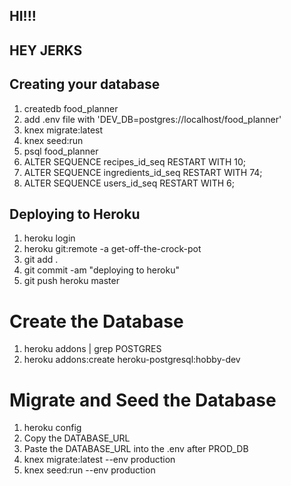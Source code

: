 
## HI!!!

## HEY JERKS

## Creating your database
 1. createdb food_planner
 2. add .env file with 'DEV_DB=postgres://localhost/food_planner'
 3. knex migrate:latest
 4. knex seed:run
 5. psql food_planner
 6. ALTER SEQUENCE recipes_id_seq RESTART WITH 10;
 7. ALTER SEQUENCE ingredients_id_seq RESTART WITH 74;
 8. ALTER SEQUENCE users_id_seq RESTART WITH 6;

## Deploying to Heroku
 1. heroku login
 2. heroku git:remote -a get-off-the-crock-pot
 3. git add .
 4. git commit -am "deploying to heroku"
 5. git push heroku master
# Create the Database
 1. heroku addons | grep POSTGRES
 2. heroku addons:create heroku-postgresql:hobby-dev
# Migrate and Seed the Database
 1. heroku config
 2. Copy the DATABASE_URL
 3. Paste the DATABASE_URL into the .env after PROD_DB
 4. knex migrate:latest --env production
 5. knex seed:run --env production
